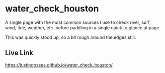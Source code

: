 # water_check_houston
A single page with the most common sources I use to check river, surf, wind, tide, weather, etc. before paddling in a single quick to glance at page.

This was quickly stood up, so a bit rough around the edges still.

## Live Link
https://justingosses.github.io/water_check_houston/
